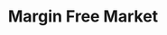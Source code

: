 ---
title: "Margin Free Market"
url: /trivandrum/margin-free-market-salem-kochi-kanyakumari-road/
shop: supermarket
---